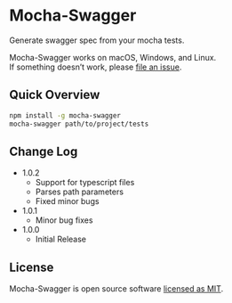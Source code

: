 # Mocha-Swagger

Generate swagger spec from your mocha tests.

Mocha-Swagger works on macOS, Windows, and Linux.<br>
If something doesn’t work, please [file an issue](https://github.com/LmntrX/mocha-swagger/issues/new).

## Quick Overview

```sh
npm install -g mocha-swagger
mocha-swagger path/to/project/tests
```

## Change Log

- 1.0.2
  - Support for typescript files
  - Parses path parameters
  - Fixed minor bugs
- 1.0.1
  - Minor bug fixes
- 1.0.0
  - Initial Release

## License

Mocha-Swagger is open source software [licensed as MIT](https://github.com/LmntrX/mocha-swagger/blob/master/LICENSE).
